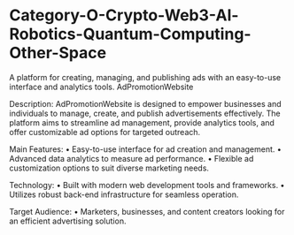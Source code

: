 # Category-O-Crypto-Web3-Al-Robotics-Quantum-Computing-Other-Space
A platform for creating, managing, and publishing ads with an easy-to-use interface and analytics tools.
AdPromotionWebsite

Description: AdPromotionWebsite is designed to empower businesses and individuals to manage, create, and publish advertisements effectively. The platform aims to streamline ad management, provide analytics tools, and offer customizable ad options for targeted outreach.

Main Features:
	•	Easy-to-use interface for ad creation and management.
	•	Advanced data analytics to measure ad performance.
	•	Flexible ad customization options to suit diverse marketing needs.

Technology:
	•	Built with modern web development tools and frameworks.
	•	Utilizes robust back-end infrastructure for seamless operation.

Target Audience:
	•	Marketers, businesses, and content creators looking for an efficient advertising solution.
